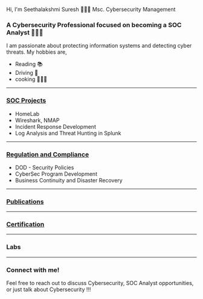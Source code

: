 Hi, I'm Seethalakshmi Suresh 🙋🏻‍♀️ Msc. Cybersecurity Management <br/> 

 
### A Cybersecurity Professional focused on becoming a SOC Analyst  👩🏻‍💻
I am passionate about protecting information systems and detecting cyber threats.  My hobbies are, 
- Reading 📚
- Driving 🚗
- cooking 👩🏻‍🍳
  

---
### [<ins>SOC Projects</ins>](https://github.com/CyberGirl-SS/CyberGirl-SS/tree/main/SOC_Projects)
- HomeLab
- Wireshark, NMAP
- Incident Response Development
- Log Analysis and Threat Hunting in Splunk
---
### [<ins>Regulation and Compliance</ins>](https://github.com/CyberGirl-SS/CyberGirl-SS/tree/main/Regulation_Compliance)
- DOD - Security Policies
- CyberSec Program Development
- Business Continuity and Disaster Recovery
---
### [<ins>Publications</ins>](https://github.com/CyberGirl-SS/CyberGirl-SS/tree/main/Publications)
---
### [<ins>Certification</ins>](https://github.com/CyberGirl-SS/CyberGirl-SS/tree/main/Certification)
---
### Labs
---

### Connect with me!  
Feel free to reach out to discuss Cybersecurity, SOC Analyst opportunities, or just talk about Cybersecurity !!!  


